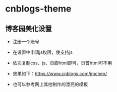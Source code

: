 # cnblogs-theme
## 博客园美化设置

- 注册一个账号
- 在设置中申请js权限，使支持js
- 依次复制css、js、页脚html即可，页首html可不用
- 效果如下：https://www.cnblogs.com/jmchen/

- 也可以参考网上其他制作的漂亮的模板